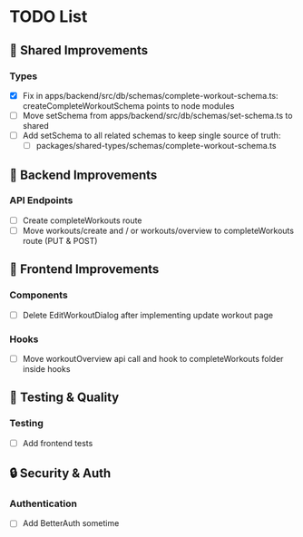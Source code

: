 # TODO List

## 🫩 Shared Improvements

### Types

- [x] Fix in apps/backend/src/db/schemas/complete-workout-schema.ts: createCompleteWorkoutSchema points to node modules
- [ ] Move setSchema from apps/backend/src/db/schemas/set-schema.ts to shared
- [ ] Add setSchema to all related schemas to keep single source of truth:
  - [ ] packages/shared-types/schemas/complete-workout-schema.ts

## 🔧 Backend Improvements

### API Endpoints

- [ ] Create completeWorkouts route
- [ ] Move workouts/create and / or workouts/overview to completeWorkouts route (PUT & POST)

## 🎨 Frontend Improvements

### Components

- [ ] Delete EditWorkoutDialog after implementing update workout page

### Hooks

- [ ] Move workoutOverview api call and hook to completeWorkouts folder inside hooks

## 🧪 Testing & Quality

### Testing

- [ ] Add frontend tests

## 🔒 Security & Auth

### Authentication

- [ ] Add BetterAuth sometime
